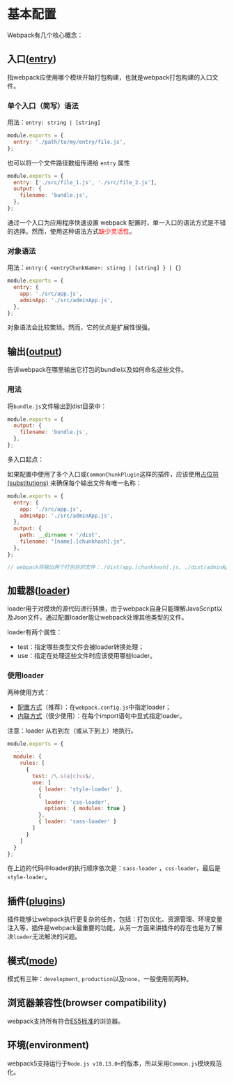 # 基本配置

Webpack有几个核心概念：

## 入口([entry](https://webpack.docschina.org/concepts/entry-points))

指webpack应使用哪个模块开始打包构建，也就是webpack打包构建的入口文件。

### 单个入口（简写）语法

用法：`entry: string | [string]`

```javascript
module.exports = {
  entry: './path/to/my/entry/file.js',
};
```

也可以将一个文件路径数组传递给 `entry` 属性

```javascript
module.exports = {
  entry: ['./src/file_1.js', './src/file_2.js'],
  output: {
    filename: 'bundle.js',
  },
};
```

通过一个入口为应用程序快速设置 webpack 配置时，单一入口的语法方式是不错的选择。然而，使用这种语法方式<font color="red">缺少灵活性</font>。

### 对象语法

用法：`entry:{ <entryChunkName>: stirng | [string] } | {}`

```javascript
module.exports = {
  entry: {
    app: './src/app.js',
    adminApp: './src/adminApp.js',
  },
};
```

对象语法会比较繁琐。然而，它的优点是扩展性很强。

## 输出([output](https://webpack.docschina.org/concepts/output))

告诉webpack在哪里输出它打包的bundle以及如何命名这些文件。

### 用法

将`bundle.js`文件输出到dist目录中：

```javascript
module.exports = {
  output: {
    filename: 'bundle.js',
  },
};
```

多入口起点：

如果配置中使用了多个入口或`CommonChunkPlugin`这样的插件，应该使用[占位符(substitutions)](https://webpack.docschina.org/configuration/output#output-filename) 来确保每个输出文件有唯一名称：

```javascript
module.exports = {
  entry: {
    app: './src/app.js',
    adminApp: './src/adminApp.js',
  },
  output: {
    path: __dirname + '/dist',
    filename: "[name].[chunkhash].js",
  },
};

// webpack将输出两个打包后的文件：./dist/app.[chunkhash].js, ./dist/adminApp.[chunkhash].js
```

## 加载器([loader](https://webpack.docschina.org/concepts/loaders))

loader用于对模块的源代码进行转换，由于webpack自身只能理解JavaScript以及Json文件，通过配置loader能让webpack处理其他类型的文件。

loader有两个属性：

* test：指定哪些类型文件会被loader转换处理；
* use：指定在处理这些文件时应该使用哪些loader。

### 使用loader

两种使用方式：

* [配置方式](https://webpack.docschina.org/concepts/loaders#configuration)（推荐）：在`webpack.config.js`中指定loader；
* [内联方式](https://webpack.docschina.org/concepts/loaders#inline)（很少使用）：在每个import语句中显式指定loader。

注意：loader 从右到左（或从下到上）地执行。

```javascript
module.exports = {
  ...
  module: {
    rules: [
      {
        test: /\.s(a|c)ss$/,
        use: [
          { loader: 'style-loader' },
          {
            loader: 'css-loader',
            options: { modules: true }
          },
          { loader: 'sass-loader' }
        ]
      }
    ]
  }
};
```

在上边的代码中loader的执行顺序依次是：`sass-loader` ，`css-loader`，最后是`style-loader`。

## 插件([plugins](https://webpack.docschina.org/concepts/plugins))

插件能够让webpack执行更复杂的任务，包括：打包优化、资源管理、环境变量注入等，插件是webpack最重要的功能，从另一方面来讲插件的存在也是为了解决`loader`无法解决的问题。

## 模式([mode](https://webpack.docschina.org/configuration/mode))

模式有三种：`development`, `production`以及`none`，一般使用前两种。

## 浏览器兼容性(browser compatibility)

webpack支持所有符合[ES5标准](https://kangax.github.io/compat-table/es5/)的浏览器。

## 环境(environment)

webpack5支持运行于`Node.js v10.13.0+`的版本，所以采用`Common.js`模块规范化。
